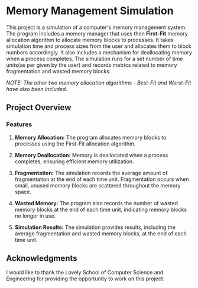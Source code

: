 # Memory Management Simulation

This project is a simulation of a computer's memory management system. The program includes a memory manager that uses then **First-Fit** memory allocation algorithm to allocate memory blocks to processes. It takes simulation time and process sizes from the user and allocates them to block numbers accordingly. It also includes a mechanism for deallocating memory when a process completes. The simulation runs for a set number of time units(as per given by the user) and records metrics related to memory fragmentation and wasted memory blocks.

*NOTE: The other two memory allocation algorithms - Best-Fit and Worst-Fit have also been included.*

## Project Overview

### Features

1. **Memory Allocation:** The program allocates memory blocks to processes using the First-Fit allocation algorithm.

2. **Memory Deallocation:** Memory is deallocated when a process completes, ensuring efficient memory utilization.

3. **Fragmentation:** The simulation records the average amount of fragmentation at the end of each time unit. Fragmentation occurs when small, unused memory blocks are scattered throughout the memory space.

4. **Wasted Memory:** The program also records the number of wasted memory blocks at the end of each time unit, indicating memory blocks no longer in use.

5. **Simulation Results:** The simulation provides results, including the average fragmentation and wasted memory blocks, at the end of each time unit.

## Acknowledgments
I would like to thank the Lovely School of Computer Science and Engineering for providing the opportunity to work on this project.



